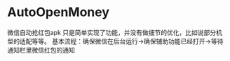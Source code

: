# AutoOpenMoney
微信自动抢红包apk
只是简单实现了功能，并没有做细节的优化，比如说部分机型的适配等等。
基本流程：确保微信在后台运行->确保辅助功能已经打开->等待通知栏里微信红包的通知
